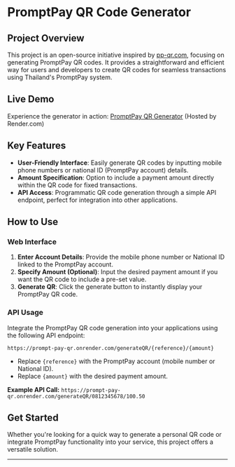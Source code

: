 # PromptPay QR Code Generator

## Project Overview
This project is an open-source initiative inspired by [pp-qr.com](https://www.pp-qr.com/), focusing on generating PromptPay QR codes. It provides a straightforward and efficient way for users and developers to create QR codes for seamless transactions using Thailand's PromptPay system.

## Live Demo
Experience the generator in action: [PromptPay QR Generator](https://prompt-pay-qr.onrender.com/) (Hosted by Render.com)

## Key Features
* **User-Friendly Interface**: Easily generate QR codes by inputting mobile phone numbers or national ID (PromptPay account) details.
* **Amount Specification**: Option to include a payment amount directly within the QR code for fixed transactions.
* **API Access**: Programmatic QR code generation through a simple API endpoint, perfect for integration into other applications.

## How to Use
### Web Interface
1.  **Enter Account Details**: Provide the mobile phone number or National ID linked to the PromptPay account.
2.  **Specify Amount (Optional)**: Input the desired payment amount if you want the QR code to include a pre-set value.
3.  **Generate QR**: Click the generate button to instantly display your PromptPay QR code.

### API Usage
Integrate the PromptPay QR code generation into your applications using the following API endpoint:

`https://prompt-pay-qr.onrender.com/generateQR/{reference}/{amount}`

* Replace `{reference}` with the PromptPay account (mobile number or National ID).
* Replace `{amount}` with the desired payment amount.

**Example API Call:**
`https://prompt-pay-qr.onrender.com/generateQR/0812345678/100.50`

## Get Started
Whether you're looking for a quick way to generate a personal QR code or integrate PromptPay functionality into your service, this project offers a versatile solution.

---
